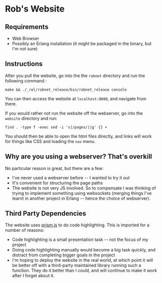 Rob's Website
=============

Requirements
------------

* Web Browser
* Possibly an Erlang installation (it might be packaged in the binary, but I'm
  not sure)

Instructions
------------

After you pull the website, go into the the `robnet` directory and run the
following command :
    
    make && ./_rel/robnet_release/bin/robnet_release console

You can then access the website at `localhost:8080`, and navigate from there.

If you would rather not run the website off the webserver, go into the
`website` directory and run:

    find . -type f -exec sed -i 's|/pages/||g' {} +

You should then be able to open the html files directly, and links will work
for things like CSS and loading the `nav` menu.

Why are you using a webserver? That's overkill
----------------------------------------------

No particular reason is great, but there are a few:

* I've never used a webserver before -- I wanted to try it out
* It's convenient for structuring the page paths
* The website is not very JS involved. So to compensate I was thinking of
  trying to implement something using websockets (merging things I've learnt
  in another project in Erlang -- hence the choice of webserver).

Third Party Dependencies
------------------------

The website uses [prism.js](http://prismjs.com) to do code highlighting. This
is imported for a number of reasons:
* Code highlighting is a small presentation task -- not the focus of my project
* Doing code highlighting manually would become a big task quickly, and distract
  from completing bigger goals in the project
* I'm hoping to deploy the website in the real world, at which point it will be
  better off with a third-party maintained library running such a function. They
  do it better than I could, and will continue to make it work after I forget
  about it.
